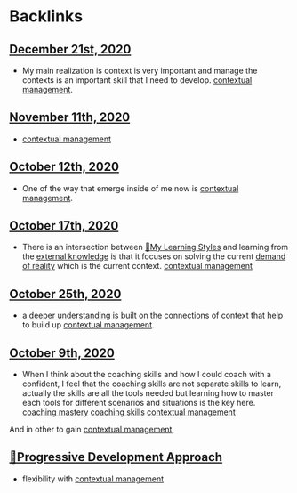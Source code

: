 
# Backlinks
## [December 21st, 2020](<December 21st, 2020.md>)
- My main realization is context is very important and manage the contexts is an important skill that I need to develop. [contextual management](<contextual management.md>).

## [November 11th, 2020](<November 11th, 2020.md>)
- [contextual management](<contextual management.md>)

## [October 12th, 2020](<October 12th, 2020.md>)
- One of the way that emerge inside of me now is [contextual management](<contextual management.md>).

## [October 17th, 2020](<October 17th, 2020.md>)
- There is an intersection between [🌱My Learning Styles](<🌱My Learning Styles.md>) and learning from the [external knowledge](<external knowledge.md>) is that it focuses on solving the current [demand of reality](<demand of reality.md>)  which is the current context. [contextual management](<contextual management.md>)

## [October 25th, 2020](<October 25th, 2020.md>)
- a [deeper understanding](<deeper understanding.md>) is built on the connections of context that help to build up [contextual management](<contextual management.md>).

## [October 9th, 2020](<October 9th, 2020.md>)
- When I think about the coaching skills and how I could coach with a confident, I feel that the coaching skills are not separate skills to learn, actually the skills are all the tools needed but learning how to master each tools for different scenarios and situations is the key here. [coaching mastery](<coaching mastery.md>) [coaching skills](<coaching skills.md>) [contextual management](<contextual management.md>)

And in other to gain [contextual management](<contextual management.md>),

## [🌱Progressive Development Approach](<🌱Progressive Development Approach.md>)
- flexibility with [contextual management](<contextual management.md>)

